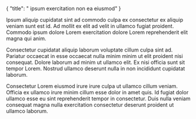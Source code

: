 {
  "title": " ipsum exercitation non ea eiusmod"
}

Ipsum aliquip cupidatat sint ad commodo culpa ex consectetur ex aliquip veniam sunt est id. Ad mollit ex elit ad velit in ullamco fugiat proident. Commodo ipsum dolore Lorem exercitation dolore Lorem reprehenderit elit magna qui anim.

Consectetur cupidatat aliquip laborum voluptate cillum culpa sint ad. Pariatur occaecat in esse occaecat nulla minim minim ut elit proident nisi consequat. Dolore laborum ad minim ut ullamco elit. Ex nisi officia sunt sit tempor Lorem. Nostrud ullamco deserunt nulla in non incididunt cupidatat laborum.

Consectetur Lorem eiusmod irure irure culpa ut ullamco cillum veniam. Officia ex ullamco irure minim cillum esse dolor in amet quis. Id fugiat dolor ullamco esse eu sint reprehenderit tempor in consectetur. Duis nulla veniam consequat magna nulla exercitation consectetur deserunt proident ut ullamco laborum.
